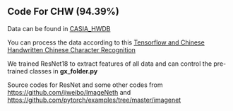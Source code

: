 ## Code For CHW (94.39%)
Data can be found in [CASIA_HWDB](http://www.nlpr.ia.ac.cn/databases/handwriting/Home.html)

You can process the data according to this [Tensorflow and Chinese Handwritten Chinese Character Recognition](http://python.jobbole.com/87509/)

We trained ResNet18 to extract features of all data and can control the pre-trained classes in **gx_folder.py**

Source codes for ResNet and some other codes from https://github.com/jiweibo/ImageNeth and https://github.com/pytorch/examples/tree/master/imagenet


